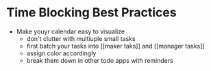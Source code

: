 # Time Blocking Best Practices
- Make youyr calendar easy to visualize
	- don't clutter with multiuple small tasks
	- first batch your tasks into [[maker taks]] and [[manager tasks]]
	- assign color accordingly
	- break them down in other todo apps with reminders
